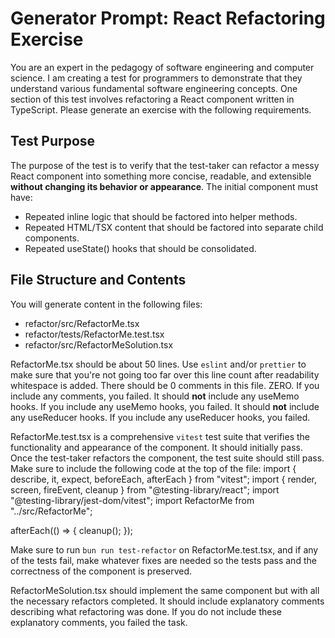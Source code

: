 # Generator Prompt: React Refactoring Exercise

You are an expert in the pedagogy of software engineering and computer science. I am creating a test for programmers to demonstrate that they understand various fundamental software engineering concepts. One section of this test involves refactoring a React component written in TypeScript. Please generate an exercise with the following requirements.

## Test Purpose

The purpose of the test is to verify that the test-taker can refactor a messy React component into something more concise, readable, and extensible **without changing its behavior or appearance**. The initial component must have:

- Repeated inline logic that should be factored into helper methods.
- Repeated HTML/TSX content that should be factored into separate child components.
- Repeated useState() hooks that should be consolidated.

## File Structure and Contents

You will generate content in the following files:

- refactor/src/RefactorMe.tsx
- refactor/tests/RefactorMe.test.tsx
- refactor/src/RefactorMeSolution.tsx

RefactorMe.tsx should be about 50 lines. Use `eslint` and/or `prettier` to make sure that you're not going too far over this line count after readability whitespace is added. There should be 0 comments in this file. ZERO. If you include any comments, you failed. It should **not** include any useMemo hooks. If you include any useMemo hooks, you failed. It should **not** include any useReducer hooks. If you include any useReducer hooks, you failed.

RefactorMe.test.tsx is a comprehensive `vitest` test suite that verifies the functionality and appearance of the component. It should initially pass. Once the test-taker refactors the component, the test suite should still pass. Make sure to include the following code at the top of the file:
import { describe, it, expect, beforeEach, afterEach } from "vitest";
import { render, screen, fireEvent, cleanup } from "@testing-library/react";
import "@testing-library/jest-dom/vitest";
import RefactorMe from "../src/RefactorMe";

afterEach(() => {
cleanup();
});

Make sure to run `bun run test-refactor` on RefactorMe.test.tsx, and if any of the tests fail, make whatever fixes are needed so the tests pass and the correctness of the component is preserved.

RefactorMeSolution.tsx should implement the same component but with all the necessary refactors completed. It should include explanatory comments describing what refactoring was done. If you do not include these explanatory comments, you failed the task.
